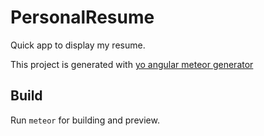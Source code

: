 # PersonalResume
Quick app to display my resume.

This project is generated with [yo angular meteor generator](https://github.com/ndxbxrme/generator-angular-meteor)

## Build

Run `meteor` for building and preview.
